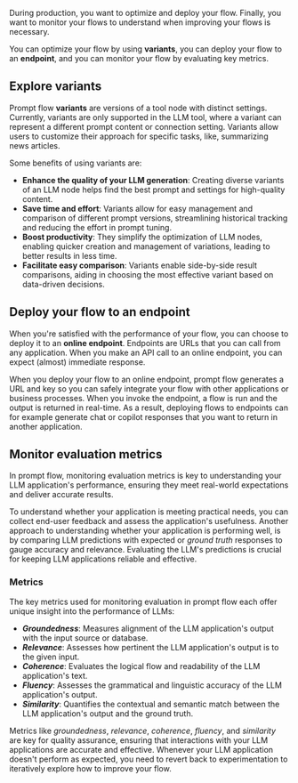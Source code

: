 During production, you want to optimize and deploy your flow. Finally, you want to monitor your flows to understand when improving your flows is necessary.

You can optimize your flow by using **variants**, you can deploy your flow to an **endpoint**, and you can monitor your flow by evaluating key metrics.

## Explore variants

Prompt flow **variants** are versions of a tool node with distinct settings. Currently, variants are only supported in the LLM tool, where a variant can represent a different prompt content or connection setting. Variants allow users to customize their approach for specific tasks, like, summarizing news articles.

Some benefits of using variants are:

- **Enhance the quality of your LLM generation**: Creating diverse variants of an LLM node helps find the best prompt and settings for high-quality content.
- **Save time and effort**: Variants allow for easy management and comparison of different prompt versions, streamlining historical tracking and reducing the effort in prompt tuning.
- **Boost productivity**: They simplify the optimization of LLM nodes, enabling quicker creation and management of variations, leading to better results in less time.
- **Facilitate easy comparison**: Variants enable side-by-side result comparisons, aiding in choosing the most effective variant based on data-driven decisions.

## Deploy your flow to an endpoint

When you're satisfied with the performance of your flow, you can choose to deploy it to an **online endpoint**. Endpoints are URLs that you can call from any application. When you make an API call to an online endpoint, you can expect (almost) immediate response.

When you deploy your flow to an online endpoint, prompt flow generates a URL and key so you can safely integrate your flow with other applications or business processes. When you invoke the endpoint, a flow is run and the output is returned in real-time. As a result, deploying flows to endpoints can for example generate chat or copilot responses that you want to return in another application.

## Monitor evaluation metrics

In prompt flow, monitoring evaluation metrics is key to understanding your LLM application's performance, ensuring they meet real-world expectations and deliver accurate results.

To understand whether your application is meeting practical needs, you can collect end-user feedback and assess the application's usefulness. Another approach to understanding whether your application is performing well, is by comparing LLM predictions with expected or *ground truth* responses to gauge accuracy and relevance. Evaluating the LLM's predictions is crucial for keeping LLM applications reliable and effective.

### Metrics

The key metrics used for monitoring evaluation in prompt flow each offer unique insight into the performance of LLMs:

- ***Groundedness***: Measures alignment of the LLM application's output with the input source or database.
- ***Relevance***: Assesses how pertinent the LLM application's output is to the given input.
- ***Coherence***: Evaluates the logical flow and readability of the LLM application's text.
- ***Fluency***: Assesses the grammatical and linguistic accuracy of the LLM application's output.
- ***Similarity***: Quantifies the contextual and semantic match between the LLM application's output and the ground truth.

Metrics like *groundedness*, *relevance*, *coherence*, *fluency*, and *similarity* are key for quality assurance, ensuring that interactions with your LLM applications are accurate and effective. Whenever your LLM application doesn't perform as expected, you need to revert back to experimentation to iteratively explore how to improve your flow.
